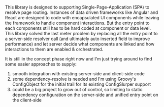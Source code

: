 This library is designed to supporting Single-Page-Application (SPA) to resolve page routing. Instances of data driven frameworks like Angular and React are designed to code with encapsulated UI components while leaving the framework to handle component interactions. But the entry point to each components still has to be hard coded at component or data level. This library solved the last meter problem by replacing all the entry point to a server-side resolver call (and ultimately auto inserted field to improve performance) and let server decide what components are linked and how interactions to them are enabled & orchestrated.

It is still in the concept phase right now and I'm just trying around to find some easier approaches to supply:
  1. smooth integration with existing server-side and client-side code
  2. some dependency-resolve is needed and I'm using Groovy's ConfigObject for the initial trail for its existing ConfigSlurper support
  3. could be a big project to grow out of control, so limiting to static dependency configuration on the server-side and unified entry point on the client-side
